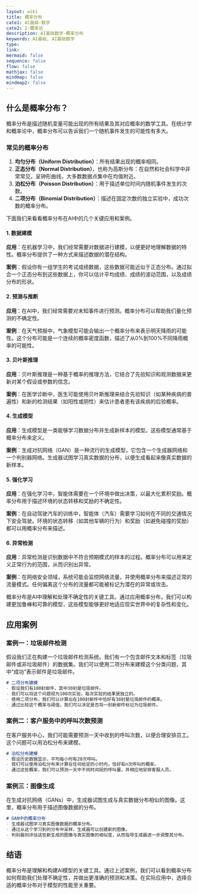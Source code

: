 ```yaml
---
layout: wiki
title: 概率分布
cate1: AI基础-数学
cate2: 2-概率论
description: AI基础数学-概率分布
keywords: AI基础, AI基础数学
type:
link:
mermaid: false
sequence: false
flow: false
mathjax: false
mindmap: false
mindmap2: false
---
```



## 什么是概率分布？

概率分布是描述随机变量可能出现的所有结果及其对应概率的数学工具。在统计学和概率论中，概率分布可以告诉我们一个随机事件发生的可能性有多大。

### 常见的概率分布

1. **均匀分布（Uniform Distribution）**：所有结果出现的概率相同。
2. **正态分布（Normal Distribution）**，也称为高斯分布：在自然和社会科学中非常常见，呈钟形曲线，大多数数据点集中在均值附近。
3. **泊松分布（Poisson Distribution）**：用于描述单位时间内随机事件发生的次数。
4. **二项分布（Binomial Distribution）**：描述在固定次数的独立实验中，成功次数的概率分布。


下面我们来看看概率分布在AI中的几个关键应用和案例。

#### 1. 数据建模

**应用**：在机器学习中，我们经常需要对数据进行建模，以便更好地理解数据的特性。概率分布提供了一种方式来描述数据的潜在结构。

**案例**：假设你有一组学生的考试成绩数据，这些数据可能近似于正态分布。通过拟合一个正态分布到这些数据上，你可以估计平均成绩、成绩的波动范围，以及成绩分布的形状。

#### 2. 预测与推断

**应用**：在AI中，我们经常需要对未知事件进行预测。概率分布可以帮助我们量化预测的不确定性。

**案例**：在天气预报中，气象模型可能会输出一个概率分布来表示明天降雨的可能性。这个分布可能是一个连续的概率密度函数，描述了从0%到100%不同降雨概率的可能性。

#### 3. 贝叶斯推理

**应用**：贝叶斯推理是一种基于概率的推理方法，它结合了先验知识和观测数据来更新对某个假设或参数的信念。

**案例**：在医学诊断中，医生可能使用贝叶斯推理来结合先验知识（如某种疾病的普遍性）和新的检测结果（如阳性或阴性）来估计患者患有该疾病的后验概率。

#### 4. 生成模型

**应用**：生成模型是一类能够学习数据分布并生成新样本的模型。这些模型通常基于概率分布来定义。

**案例**：生成对抗网络（GAN）是一种流行的生成模型，它包含一个生成器网络和一个判别器网络。生成器试图学习真实数据的分布，以便生成看起来像真实数据的新样本。

#### 5. 强化学习

**应用**：在强化学习中，智能体需要在一个环境中做出决策，以最大化累积奖励。概率分布用于描述环境的状态转移和奖励的不确定性。

**案例**：在自动驾驶汽车的训练中，智能体（汽车）需要学习如何在不同的交通情况下安全驾驶。环境的状态转移（如其他车辆的行为）和奖励（如避免碰撞的奖励）都可以用概率分布来描述。

#### 6. 异常检测

**应用**：异常检测是识别数据中不符合预期模式的样本的过程。概率分布可以用来定义正常行为的范围，从而识别出异常。

**案例**：在网络安全领域，系统可能会监控网络流量，并使用概率分布来描述正常的流量模式。任何偏离这个分布的流量都可能被标记为潜在的异常或攻击。

概率分布是AI中理解和处理不确定性的关键工具。通过应用概率分布，我们可以构建更加鲁棒和可靠的模型，这些模型能够更好地适应现实世界中的复杂性和变化。




## 应用案例

### 案例一：垃圾邮件检测

假设我们正在构建一个垃圾邮件检测系统。我们有一个包含邮件文本和标签（垃圾邮件或非垃圾邮件）的数据集。我们可以使用二项分布来建模这个分类问题，其中“成功”表示邮件是垃圾邮件。

```markdown
# 二项分布建模
- 假设我们有100封邮件，其中30封是垃圾邮件。
- 我们可以将这个问题视为100次实验，每次实验的结果是独立的。
- 使用二项分布，我们可以计算出在100封邮件中恰好有30封是垃圾邮件的概率。
- 通过比较这个概率与阈值，我们可以决定是否将一封新邮件标记为垃圾邮件。
```

### 案例二：客户服务中的呼叫次数预测

在客户服务中心，我们可能需要预测一天中收到的呼叫次数，以便合理安排员工。这个问题可以用泊松分布来建模。

```markdown
# 泊松分布建模
- 假设历史数据显示，平均每小时有20次呼叫。
- 我们可以使用泊松分布来计算在任何给定的小时内，恰好有n次呼叫的概率。
- 通过这些概率，我们可以预测一天中不同时间段的呼叫量，并相应地安排客服人员。
```

### 案例三：图像生成

在生成对抗网络（GANs）中，生成器试图生成与真实数据分布相似的图像。这里，概率分布用于描述图像数据的分布。

```markdown
# GAN中的概率分布
- 生成器试图学习真实图像数据的概率分布。
- 通过从这个学习到的分布中采样，生成器可以创建新的图像。
- 判别器则评估这些新生成的图像与真实图像的相似度，从而指导生成器进一步调整其分布。
```

## 结语

概率分布是理解和构建AI模型的关键工具。通过上述案例，我们可以看到概率分布如何帮助我们处理不确定性，并做出更准确的预测和决策。在实际应用中，选择合适的概率分布对于模型的性能至关重要。
